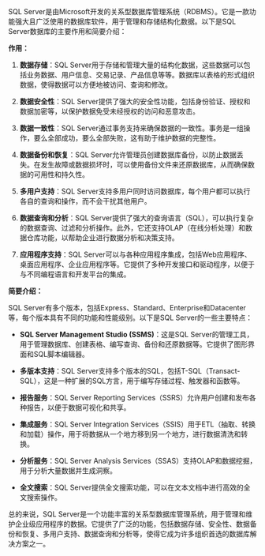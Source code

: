 SQL Server是由Microsoft开发的关系型数据库管理系统（RDBMS）。它是一款功能强大且广泛使用的数据库软件，用于管理和存储结构化数据。以下是SQL Server数据库的主要作用和简要介绍：

**作用：**

1. **数据存储**：SQL Server用于存储和管理大量的结构化数据，这些数据可以包括业务数据、用户信息、交易记录、产品信息等等。数据库以表格的形式组织数据，使得数据可以方便地被访问、查询和修改。

2. **数据安全性**：SQL Server提供了强大的安全性功能，包括身份验证、授权和数据加密等，以保护数据免受未经授权的访问和恶意攻击。

3. **数据一致性**：SQL Server通过事务支持来确保数据的一致性。事务是一组操作，要么全部成功，要么全部失败，这有助于维护数据的完整性。

4. **数据备份和恢复**：SQL Server允许管理员创建数据库备份，以防止数据丢失。在发生故障或数据损坏时，可以使用备份文件来还原数据库，从而确保数据的可用性和持久性。

5. **多用户支持**：SQL Server支持多用户同时访问数据库，每个用户都可以执行各自的查询和操作，而不会干扰其他用户。

6. **数据查询和分析**：SQL Server提供了强大的查询语言（SQL），可以执行复杂的数据查询、过滤和分析操作。此外，它还支持OLAP（在线分析处理）和数据仓库功能，以帮助企业进行数据分析和决策支持。

7. **应用程序支持**：SQL Server可以与各种应用程序集成，包括Web应用程序、桌面应用程序、企业应用程序等。它提供了多种开发接口和驱动程序，以便于与不同编程语言和开发平台的集成。

**简要介绍：**

SQL Server有多个版本，包括Express、Standard、Enterprise和Datacenter等，每个版本具有不同的功能和性能级别。以下是SQL Server的一些主要特点：

- **SQL Server Management Studio (SSMS)**：这是SQL Server的管理工具，用于管理数据库、创建表格、编写查询、备份和还原数据等。它提供了图形界面和SQL脚本编辑器。

- **多版本支持**：SQL Server支持多个版本的SQL，包括T-SQL（Transact-SQL），这是一种扩展的SQL方言，用于编写存储过程、触发器和函数等。

- **报告服务**：SQL Server Reporting Services（SSRS）允许用户创建和发布各种报告，以便于数据可视化和共享。

- **集成服务**：SQL Server Integration Services（SSIS）用于ETL（抽取、转换和加载）操作，用于将数据从一个地方移到另一个地方，进行数据清洗和转换。

- **分析服务**：SQL Server Analysis Services（SSAS）支持OLAP和数据挖掘，用于分析大量数据并生成洞察。

- **全文搜索**：SQL Server提供全文搜索功能，可以在文本文档中进行高效的全文搜索操作。

总的来说，SQL Server是一个功能丰富的关系型数据库管理系统，用于管理和维护企业级应用程序的数据。它提供了广泛的功能，包括数据存储、安全性、数据备份和恢复、多用户支持、数据查询和分析等，使得它成为许多组织首选的数据库解决方案之一。